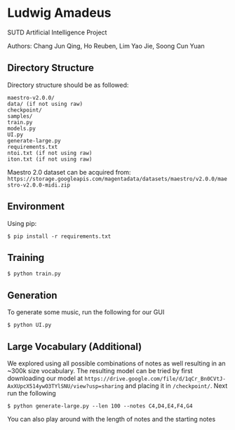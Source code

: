 # Ludwig Amadeus
SUTD Artificial Intelligence Project

Authors: Chang Jun Qing, Ho Reuben, Lim Yao Jie, Soong Cun Yuan

## Directory Structure
Directory structure should be as followed:
```
maestro-v2.0.0/
data/ (if not using raw)
checkpoint/
samples/
train.py
models.py
UI.py
generate-large.py
requirements.txt
ntoi.txt (if not using raw)
iton.txt (if not using raw)

```
Maestro 2.0 dataset can be acquired from: `https://storage.googleapis.com/magentadata/datasets/maestro/v2.0.0/maestro-v2.0.0-midi.zip`

## Environment
Using pip:
```
$ pip install -r requirements.txt
```

## Training
```
$ python train.py
```

## Generation
To generate some music, run the following for our GUI
```
$ python UI.py
```

## Large Vocabulary (Additional)
We explored using all possible combinations of notes as well resulting in an ~300k size vocabulary. The resulting model can be tried by first downloading our model at `https://drive.google.com/file/d/1qCr_Bn0CVtJ-AxXUpcX514ywO3TYlSNU/view?usp=sharing` and placing it in `/checkpoint/`. Next run the following
```
$ python generate-large.py --len 100 --notes C4,D4,E4,F4,G4
```
You can also play around with the length of notes and the starting notes
